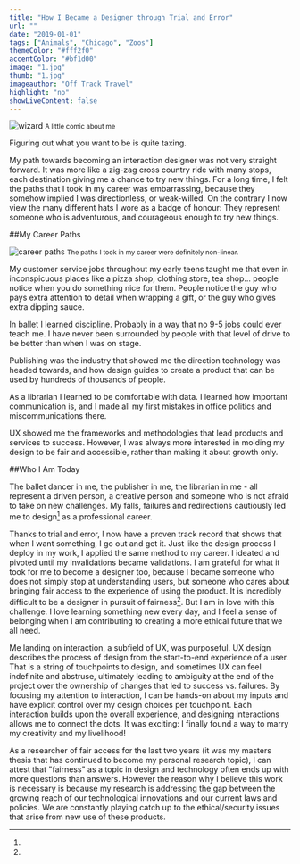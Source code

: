 ```yaml
---
title: "How I Became a Designer through Trial and Error"
url: ""
date: "2019-01-01"
tags: ["Animals", "Chicago", "Zoos"]
themeColor: "#fff2f0"
accentColor: "#bf1d00"
image: "1.jpg"
thumb: "1.jpg"
imageauthor: "Off Track Travel"
highlight: "no"
showLiveContent: false
---
```


![wizard](https://66.media.tumblr.com/aa0027627f5c2f60598028294240f05d/tumblr_pn6lmuYjep1taz7avo1_1280.png "I wanted to be many things growing up")
<small>A little comic about me</small>

Figuring out what you want to be is quite taxing.

My path towards becoming an interaction designer was not very straight forward. It was more like a zig-zag cross country ride with many stops, each destination giving me a chance to try new things. For a long time, I felt the paths that I took in my career was embarrassing, because they somehow implied I was directionless, or weak-willed. On the contrary I now view the many different hats I wore as a badge of honour: They represent someone who is adventurous, and courageous enough to try new things.

##My Career Paths

![career paths](https://66.media.tumblr.com/5d0ea9ac641257c01bc202e31abc1703/tumblr_pn6lczbPSw1taz7avo1_1280.png "I went from pizza boy to doing ballet to publishing to librarian to design")
<small>The paths I took in my career were definitely non-linear.</small>

My customer service jobs throughout my early teens taught me that even in inconspicuous places like a pizza shop, clothing store, tea shop… people notice when you do something nice for them. People notice the guy who pays extra attention to detail when wrapping a gift, or the guy who gives extra dipping sauce. 

In ballet I learned discipline. Probably in a way that no 9-5 jobs could ever teach me. I have never been surrounded by people with that level of drive to be better than when I was on stage.

Publishing was the industry that showed me the direction technology was headed towards, and how design guides to create a product that can be used by hundreds of thousands of people. 

As a librarian I learned to be comfortable with data. I learned how important communication is, and I made all my first mistakes in office politics and miscommunications there.

UX showed me the frameworks and methodologies that lead products and services to success. However, I was always more interested in molding my design to be fair and accessible, rather than making it about growth only.

##Who I Am Today

The ballet dancer in me, the publisher in me, the librarian in me - all represent a driven person, a creative person and someone who is not afraid to take on new challenges. My falls, failures and redirections cautiously led me to design[^1] as a professional career. 

Thanks to trial and error, I now have a proven track record that shows that when I want something, I go out and get it. Just like the design process I deploy in my work, I applied the same method to my career. I ideated and pivoted until my invalidations became validations. I am grateful for what it took for me to become a designer too, because I became someone who does not simply stop at understanding users, but someone who cares about bringing fair access to the experience of using the product. It is incredibly difficult to be a designer in pursuit of fairness[^2]. But I am in love with this challenge. I love learning something new every day, and I feel a sense of belonging when I am contributing to creating a more ethical future that we all need. 

[^1]:

  Me landing on interaction, a subfield of UX, was purposeful. UX design describes the process of design from the start-to-end experience of a user. That is a string of touchpoints to design, and sometimes UX can feel indefinite and abstruse, ultimately leading to ambiguity at the end of the project over the ownership of changes that led to success vs. failures. By focusing my attention to interaction, I can be hands-on about my inputs and have explicit control over my design choices per touchpoint. Each interaction builds upon the overall experience, and designing interactions allows me to connect the dots. It was exciting: I finally found a way to marry my creativity and my livelihood!

[^2]:

  As a researcher of fair access for the last two years (it was my masters thesis that has continued to become my personal research topic), I can attest that "fairness" as a topic in design and technology often ends up with more questions than answers. However the reason why I believe this work is necessary is because my research is addressing the gap between the growing reach of our technological innovations and our current laws and policies. We are constantly playing catch up to the ethical/security issues that arise from new use of these products.
